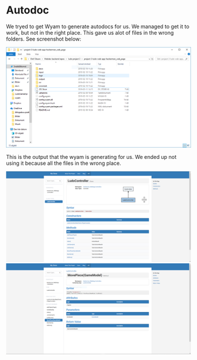 # Autodoc

We tryed to get Wyam to generate autodocs for us. We managed to get it to work, but not in the right place. This gave us alot of files in the wrong folders. See screenshot below:

![FolderScreenShot](images/wyamfolder.PNG)

This is the output that the wyam is generating for us. We ended up not using it because all the files in the wrong place.

![Output](images/wyam1.PNG)
![Output](images/wyam2.PNG)
